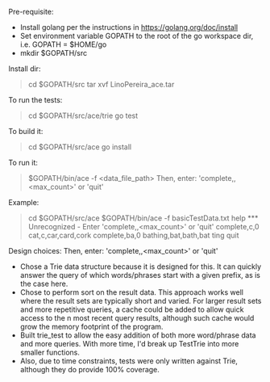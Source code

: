 
Pre-requisite:
- Install golang per the instructions in https://golang.org/doc/install
- Set environment variable GOPATH to the root of the go workspace dir, i.e.
  GOPATH = $HOME/go
- mkdir $GOPATH/src

 
Install dir:
> cd $GOPATH/src
> tar xvf LinoPereira_ace.tar

To run the tests:
> cd $GOPATH/src/ace/trie
> go test

To build it:
> cd $GOPATH/src/ace
> go install

To run it:
> $GOPATH/bin/ace -f <data_file_path>
Then, enter: 'complete,<prefix>,<max_count>' or 'quit'

Example:
> cd $GOPATH/src/ace
> $GOPATH/bin/ace -f basicTestData.txt
help
*** Unrecognized - Enter 'complete,<prefix>,<max_count>' or 'quit'
complete,c,0
cat,c,car,card,cork
complete,ba,0
bathing,bat,bath,bat ting
quit

Design choices:
Then, enter: 'complete,<prefix>,<max_count>' or 'quit'
- Chose a Trie data structure because it is designed for this. It can quickly answer
  the query of which words/phrases start with a given prefix, as is the case here.
- Chose to perform sort on the result data. This approach works well where
  the result sets are typically short and varied.
  For larger result sets and more repetitive queries, a cache could be
  added to allow quick access to the n most recent query results, although such
  cache would grow the memory footprint of the program.
- Built trie_test to allow the easy addition of both more word/phrase data and
  more queries. With more time, I'd break up TestTrie into more smaller functions.
- Also, due to time constraints, tests were only written against Trie, although
  they do provide 100% coverage.
